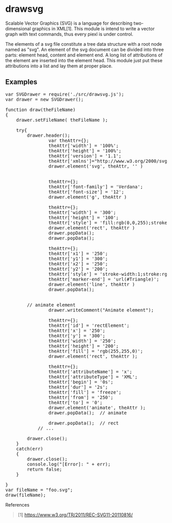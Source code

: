 # drawsvg
Scalable Vector Graphics (SVG) is a language for describing two-dimensional graphics in XML[1]. This module is intend to write a vector graph with text commands, thus every piexl is under control.

The elements of a svg file constitute a tree data structure with a root node named as "svg". An element of the svg document can be divided into three parts: element head, content and element end. A long list of attributions of the element are inserted into the element head. This module just put these attributions into a list and lay them at proper place.


## Examples
<pre>
var SVGDrawer = require('./src/drawsvg.js');
var drawer = new SVGDrawer(); 

function draw(theFileName)
{
	drawer.setFileName( theFileName ); 

	try{
		drawer.header();
                var theAttr={};
                theAttr['width'] = '100%';
                theAttr['height'] = '100%';
                theAttr['version'] = '1.1';
                theAttr['xmlns']="http://www.w3.org/2000/svg"
                drawer.element('svg', theAttr, '' )


                theAttr={};
                theAttr['font-family'] = 'Verdana';
                theAttr['font-size'] = '12';
                drawer.element('g', theAttr )

                theAttr={};
                theAttr['width'] = '300';
                theAttr['height'] = '100';
                theAttr['style'] = 'fill:rgb(0,0,255);stroke-width:1;stroke:rgb(0,0,0)';
                drawer.element('rect', theAttr )
                drawer.popData();
                drawer.popData();

                theAttr={};
                theAttr['x1'] = '250';
                theAttr['y1'] = '300';
                theAttr['x2'] = '250';
                theAttr['y2'] = '200';
                theAttr['style'] = 'stroke-width:1;stroke:rgb(0,0,0)';
                theAttr['marker-end'] = 'url(#Triangle)';
                drawer.element('line', theAttr )
                drawer.popData(); 


		// animate element
                drawer.writeComment("Animate element"); 

                theAttr={};
                theAttr['id'] = 'rectElement';
                theAttr['x'] = '250';
                theAttr['y'] = '300';
                theAttr['width'] = '250';
                theAttr['height'] = '200';
                theAttr['fill'] = 'rgb(255,255,0)';
                drawer.element('rect', theAttr );

                theAttr={};
                theAttr['attributeName'] = 'x';
                theAttr['attributeType'] = 'XML';
                theAttr['begin'] = '0s';
                theAttr['dur'] = '2s';
                theAttr['fill'] = 'freeze';
                theAttr['from'] = '250';
                theAttr['to'] = '0';
                drawer.element('animate', theAttr );
                drawer.popData();  // animate 

                drawer.popData();  // rect 
   	        // ...                 

		drawer.close();
	}
	catch(err)
	{
		drawer.close();
		console.log("[Error]: " + err);
		return false;
	}

}
var fileName = "foo.svg";
draw(fileName);
</pre>

References

>[1] https://www.w3.org/TR/2011/REC-SVG11-20110816/
